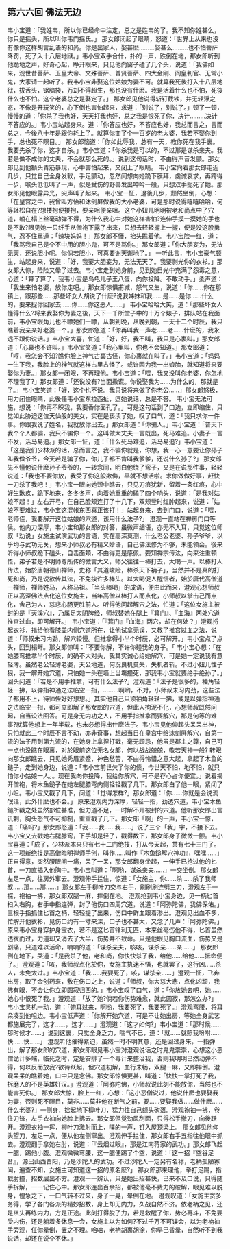 ## 第六六回 佛法无边

韦小宝道：「我姓韦，所以你已经命中注定，总之是姓韦的了。我不知你姓甚么，你只是摇头，所以叫你韦门摇氏。」
那女郎闭起了眼睛，怒道：「世界上从来也没有像你这样胡言乱语的和尚。你是出家人，娶甚麽………娶甚么………也不怕菩萨降罚，死了入十八层地狱。」韦小宝双手合什，扑的一声，跌倒在地，那女郎听到他跪地之声，好奇心起，睁开眼来，只见他向窗子磕了几个头，说道：「我佛如来，观世昔菩萨、玉皇大帝、文殊菩萨、普贤菩萨、四大金刚、阎皇判官、无常小鬼，大家请一起听了。我韦小宝非娶这位姑娘为妻不可。就算我死後打入十八层地狱，拔舌头，锯脑袋，万刦不得超生，那也没有什麽。我是活着什么也不怕，死後什么也不怕。这个老婆总之是娶定了。」
那女郎见他说得斩钉截铁，并无轻浮之态，不像是开玩笑的，心下倒也害怕起来，求道：「别说了，别说了。」顿了一顿，慢慢的道：「你杀了我也好，天天打我也好，总之我是恨死了你，决计………决计不答应的。」韦小宝站起身来。道：「你答应也好，不答应也好，我总而言之，言而总之，今後八十年是跟你耗上了。就算你变了个一百岁的老太婆，我若不娶你到手，总也死不瞑目。」
那女郎恼道：「你如此辱我，总有一天，教你死在我手裏。我要先杀了你，这才自杀。」韦小宝道：「你杀我是可以的，不过那是谋杀亲夫。我若是做不成你的丈夫，不会就那么死的。」说到这句话时，不由得声音发颤。那女郎见到他额头青筋暴现，心中害怕起来，又闭上了眼睛。
韦小宝向着那女郎走近几步，只觉自己全身发软，手足颤动，忽然间想向她跪下膜拜，虔诚哀求，再跨得一步，喉头低低叫了一声，似是受伤的野兽发出呻吟一般，只想双手扼死了她。那女郎见他眼露异光，尖声叫了起来。
韦小宝一怔，退後几步，颓然坐倒，心想：「在皇宫之中，我曾叫方怡和沐剑屏做我的大小老婆，可是那时说得嘻嘻哈哈，何等轻松自在?想搂抱便搂抱，要亲咀便亲咀。这个小妞儿明明被老和尚点中了穴道，躺在榻上丝毫动弹不得，为什么我心中对她这样害怕?连伸手摸一摸她的手也是不敢?眼见她一只纤手从僧袍下露了出来，只想去轻轻握上一握，便是没这股勇气，忍不住駡道：「辣块妈妈！」那女郎不懂，抬头瞧着他。韦小宝脸一红，道：「我骂我自己是个不中用的胆小鬼，可不是骂你。」那女郎道：「你大胆妄为，无法无天，还说胆小呢。你倘若胆小，可真要谢天谢地了。」
一听此言，韦小宝豪气顿生，站起身来，说道：「好，我要大胆妄为，无法无天了。我要剥光你的衣衫。」那女郎大惊，险险又晕了过去。韦小宝走到她身前，见到她目光中充满了怨毒之意，心道：「算了算了，我韦小宝是乌龟儿子王八蛋，向你投降。不敢动手。」柔声道：「我生来怕老婆，放你走吧。」那女郎惊惧甫减，怒气又生，说道：「你……你在那镇上，跟那些……那些坏女人胡说了什麽?说我姊妹和我……是……是你……什么的，要来捉你回家去……你……你这恶人……」
韦小宝哈哈大笑，道：「那些坏女人懂得什么?将来我娶你为妻之後，天下一千所堂子中的十万个婊子，排队站在我面前，韦小宝眼角儿也不瞟她们一瞟，从朝到晚，从晚到朝，一天十二个时辰，我只瞧着我亲亲好老婆一个。」那女郎急道：「你再叫我一声老……老……什麽的，我永远不跟你说话。」韦小宝大喜，忙道：「好，好，我不叫，我只是心裏叫。」那女郎道：「心裏也不许叫。」韦小宝笑道：「我心里叫，你也不会知道。」那女郎道：「哼，我怎会不知?瞧你脸上神气古裏古怪，你心裏就在叫了。」韦小宝道：「妈妈一生下我，我脸上的神气就这样古里古怪了。或许因为我一出娘胎，就知道将来要娶你为妻。」那女郎一闭眼，不再理他。韦小宝道：「喂，我又没叫你老婆，你怎地不理我了?」那女郎道：「还说没有?当面撒谎。你说娶我为……为什么的，那就是了。」韦小宝笑道：「好，这个也不说。我只说将来做了你老公……」那女郎怒极，用力闭住眼睛，此後任韦小宝东拉西扯，逗她说话，总是不答。
韦小宝无法可施，想说：「你再不睬我，我要香你面孔了。」可是这句话到了口边，立即缩住，只觉如此胁迫这位天仙般的美女，实在是亵渎了她，叹了口气，道：「我只求你一件事。你跟我说了姓名，我就放你出去。」那女郎道：「你骗人。」韦小宝道：「普天下我个个人都骗，我只不骗你一个。这叫做大丈夫一言既出，死马难追。小妻子一言不发，活马易追。」那女郎一怔，道：「什么死马难追，活马易追?」韦小宝道：「这是我们少林派的话，总而言之，我不骗你就是，你想，我一心一意要让你孙子叫我做爷爷，今天若是骗了你，你儿子都不肯叫我爹爹，还说什么孙子?」
那女郎先不懂他说什麽孙子爷爷的，一转念间，明白他绕了弯子，又是在说那件事，轻轻说道：「我也不要你放，我受了你这般欺侮，早就不想活啦。求你做做好事，赶快一刀杀了我吧！」韦小宝一眼向她颈中瞧去，只见刀痕犹新，留着一条红痕，心中好生歉疚，跪下地来，冬冬冬声，向着她重重的磕了四个响头，说道：「是我对姑娘不起！」左右开弓，在自己脸颊连打了十几下，双颊登时红肿起来，说道：「姑娘不要难过，韦小宝这混帐东西真正该打！」站起身来，去到门口，说道：「喂，老师侄，我要解开这位姑娘的穴道，该用什么法子?」
澄观一直站在禅房门口等侯。他内力深厚，韦小宝和那女郎的对答，虽微声细语，亦无不入耳，只觉这位师叔「劝说」女施主试演武功的言语，实在高深莫测，什么老公老婆、孙子爷爷，以乎均与武功无关，想来小师叔必有精义妙语，自己佛法修为不够，未能领会。後来听得小师叔跪下磕头，自击面颊，不由得更是感佩。要知禅宗传法，向来注重顿悟，弟子若是不明师尊所传的微言大义，师父往往一棒打去，大暍一声。以棒打人传法，始於唐朝德山禅师，史称「其道峻险，棒杀天下衲子」，当然并不是真的打死和尚，乃是说欲传其法，不免挨许多棒头。以大喝促人醒悟者，始於唐代高僧道一禅师，禅师姓马，人称马祖。「当头棒喝」的成语，便由此而来，澄观心想师叔正以高深佛法点化这位女施主，当年高僧以棒打人而点化，小师叔以掌击己而点化，舍己为人，慈悲心肠更胜前人。听得他问起解穴之法，忙道：「这位女施主被封的是『天溪穴』，乃属足太阴脾经，师叔替她在腿上『箕门』、『血海』两处穴道推宫过血，即可解开。」
韦小宝道：「『箕门』『血海』两穴，却在何处？」澄观捋起衣衫，指给他看膝盖内侧穴道所在，让他试拿无误，又教了推宫过血之法，说道：「师叔未习内劲，解穴较慢。但推拿得小半个时辰，必可解开。」韦小宝点了点头，回到榻畔。那女郎惊叫：「不要你解，不许你碰我的身子。「
韦小宝心想：「在她膝弯推拿半个时辰，的确不大对头，我其实诚心给她解穴，可是她一定说我有意轻薄。虽然老公轻薄老婆，天公地道，何况良机莫失，失机者斩。不过小妞儿性子狠，我一解开她穴道，只怕她一头在墙上当塲撞死，那我韦小宝就要绝手绝孙了。」回头问道：「若是不用手推拿，可有什么法子?」澄观道：「法子是很多的，袖角轻轻一拂，以弹指神通之法临空一指，………啊哟，不对，小师叔未习内劲，这些法子都用不上，待师侄好好想想。」其实他自己只须袖角轻轻一拂，或是以弹指神通之法临空一指，都可立即解了那女郎的穴道，但此人拘泥不化，心想师叔既然问起，自当设法回答。可是身无内功之人，不用手指推拿而要解穴，那是何等的难事?就算他想上一年半载，也未必想得出什麽法子。韦小宝见他仰起头呆呆出神，只怕就此三个时辰不言不动，亦非奇事，想起当日在皇宫中给沫剑屏解穴，自第一流的法子用到第九流的，在她身上拿捏打戳，毫无顾忌，他虽是郡主之尊，自己可一点也没瞧在眼裏，对於眼前这位无名女郎，何以战战兢兢，敬若天神一般?
转眼向那女郎瞧去，只见她秀眉紧蹙，神色愁苦，不由得怜惜之意大起，拿起了木鱼的鎚子，走到她身边，说道：「韦小宝前世欠了你的债，今世天不怕，地不怕，就只怕你小姑娘一人。。现在我向你投降，我给你解穴，可不是存心占你便宜。」说着揭开僧袍，将木鱼鎚子在她左腿膝弯内侧轻轻戳了几下。那女郎白了他一眼，紧闭了小咀。韦小宝又戳了几下，问道：「觉得怎样?」那女郎道：「你……你就是会说流氓话，此外什麽也不会。」
原来澄观内力深厚，轻轻一指，劲透穴道，韦小宝木鱼鎚所戳之处虽然部位甚准，但力道不足，一时解不开被封的穴道。他听那女郎出言讥刺，胸头怒气不可抑制，重重戳了几下。那女郎「啊」的一声，韦小宝一惊，道：「痛吗?」那女郎怒道：「我……我……我……」说了三个「我」字，不接下去。韦小宝又去戳她右腿膝弯，下手却是轻了，戳得数下，那女郎身子微微一颤。韦小宝喜道：「成了，少林派本来只有七十二门绝技，打从今天起，共有七十三门了。这一项新绝技是高僧晦明禅师手创，叫作……叫作『木鱼鎚解穴神功』，嘿嘿……」
正自得意，突然腰眼间一痛，呆了一呆，那女郎翻身坐起，一伸手已抢过他的匕首，一刀直插入他胸中。韦小宝叫道：「啊哟，谋杀亲夫……」一交坐倒。那女郎左足一点，往房外窜去。澄观伸手拦住，惊道：「女施主，你……杀……杀了我师叔……那……那……」那女郎左手柳叶刀交与右手，刷刷刷连劈三刀，澄观左手一探，袍袖一拂，那女郎双腿一麻，摔倒在地。
澄观抢到韦小宝身边，见一柄匕首扫入右胸，右手中指连弹，封了他伤口四周穴道，说道：「阿弥陀佛，我佛保佑。」三根手指抓住匕首之柄，轻轻提了出来，伤口中鲜血跟着渗出。澄观见出血不多，忙解开他衣衫，见伤口约有一寸来深，口子也不甚大，又念了几声：「阿弥陀佛。」原来韦小宝身穿护身宝衣，若不是这匕首锋利无匹，本来丝毫伤他不得，匕首虽然透衣而过，力道却又消去了大半，伤势并不致命。只是他眼见胸口流血，伤势又是剧痛，只道难以活命，喃喃的道：「谋杀亲夫，咳咳，谋杀亲……亲……」
那女郎倒在地下，哭道：「是我杀了他，老和尚，你快快杀了我，给他……给他……抵命便了。」澄观道：「咳，我师叔点化於你，女施主执迷不悟，也就罢了，这行凶……杀人，未免太过。」韦小宝道：「我……我要死了，咳，谋杀亲……」澄观一怔，飞奔出房，取了金创药来，敷在伤口之上，说道：「师叔，你大慈大悲，点化凶顽，我佛有眼，不会让你立即圆寂归西的。」韦小宝叹了口气，道：「你放她去吧，她……她心中恨死了我。」澄观道：「放了她?倘若你伤势难愈，就此圆寂，那怎么办?」
韦小宝灵机一动，道：「俯耳过来，啊哟，我要死了，我要死了。」澄观弯腰，将耳朵凑到他咀边。韦小宝低声道：「你解开她穴道，可是不让她出房，等她全身武艺都施展完了，这才……，这才……」澄观道：「这才如何?」韦小宝道：「那时候……那时候才……」说到这裏，只觉全身乏力，喘气不已，道：「就……就照我吩咐……快……快……」
澄观听他催得紧迫，虽然一时不明其意，还是回过身来，一指弹出，解了那女郎的穴道，那女郎眼见韦小宝对澄观说话之时鬼鬼崇崇，心想这小恶僧诡计多端，临死之时，定是安排了一个毒计来整治我，否则我明明已然动弹不得，何以反而放我?欲待跃起，但穴道初解，血行未畅，双腿一麻，又即摔倒。澄观呆呆的瞧着她，口中只是念佛。那女郎惊惧更甚，叫道：「快快一掌打死了我，拆磨人的不是英雄奸汉。」澄观道：「阿弥陀佛，小师叔说此刻不能放你，当然也不能害死你。」
那女郎大惊，脸上一红，心想：「这小恶僧说过，他说什麽也要娶我为妻，否则死不瞑目，莫非……莫非他在断气之前，要……要娶我做……做什麽……什么老婆?」一侧身，拾起地下柳叶刀，猛力往自己额头砍落。澄观袍袖一拂，卷住刀锋，左手衣袖向她脸上拂去。那女郎但觉劲风刮面，只得松手撤刀，向後跃开。澄观衣袖一挥，柳叶刀激射而上，噗的一声，钉入屋顶梁上。
那女郎见他仰头望刀，左足一点，便从他左侧窜出。澄观伸手拦住，那女郎右手五指往他眼中抓去。澄观翻手拿她右肘，说道：「『云烟过眼』，那是江南蒋家的武功。」那女郎飞起一腿，踢他小腹。澄观微微弯腰，这一腿便踢了个空，说道：「这一招『空谷足音』，源出山西晋阳，乃是沙陀人的武功。不过沙陀人一定另有名称，老衲孤陋寡闻，遍查不知，女施主可知道这一招的原名麽?」
那女郎那来理他，拳打足踢，指戳肘撞，招数层出不穷。澄观一一辨认，只是她出招甚快，已来不及口说，只得随手拆解，一一记住心中。那女郎连出百余招，都被他毫不费力的破解，眼见难以脱身，惶急之下，一口气转不过来，身子一晃，晕倒在地。
澄观叹道：「女施主贪多务得，学了各门各派的精妙招数，身上却无内力，久战自然不济。依老衲之见，还是从头再练内力，方是正途。此刻打得脱了力，若是救醒了你，势必再斗，不免要受内伤，还是躺着多休息一会，女施主以为如何?不过千万不可误会，以为老衲袖手旁观，任你晕倒，置之不理。哈哈，老衲胡裏胡涂，你早巳昏晕，自然听不到我说话，却还在说个不休。」
